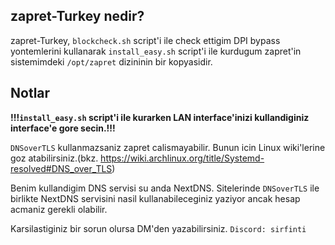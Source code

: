 ## zapret-Turkey nedir?
zapret-Turkey, `blockcheck.sh` script'i ile check ettigim DPI bypass yontemlerini kullanarak `install_easy.sh` script'i ile kurdugum zapret'in sistemimdeki `/opt/zapret` dizininin bir kopyasidir.

## Notlar
**!!!`install_easy.sh` script'i ile kurarken LAN interface'inizi kullandiginiz interface'e gore secin.!!!**

`DNSoverTLS` kullanmazsaniz zapret calismayabilir. Bunun icin Linux wiki'lerine goz atabilirsiniz.(bkz. https://wiki.archlinux.org/title/Systemd-resolved#DNS_over_TLS)

Benim kullandigim DNS servisi su anda NextDNS. Sitelerinde `DNSoverTLS` ile birlikte NextDNS servisini nasil kullanabileceginiz yaziyor ancak hesap acmaniz gerekli olabilir.

Karsilastiginiz bir sorun olursa DM'den yazabilirsiniz.
`Discord: sirfinti`
